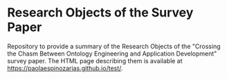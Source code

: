 # Research Objects of the Survey Paper

Repository to provide a summary of the Research Objects of the "Crossing the Chasm Between Ontology Engineering and Application Development" survey paper. The HTML page describing them is available at https://paolaespinozarias.github.io/test/.
